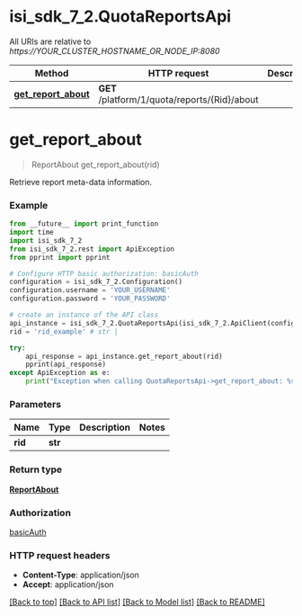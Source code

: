 # isi_sdk_7_2.QuotaReportsApi

All URIs are relative to *https://YOUR_CLUSTER_HOSTNAME_OR_NODE_IP:8080*

Method | HTTP request | Description
------------- | ------------- | -------------
[**get_report_about**](QuotaReportsApi.md#get_report_about) | **GET** /platform/1/quota/reports/{Rid}/about | 


# **get_report_about**
> ReportAbout get_report_about(rid)



Retrieve report meta-data information.

### Example
```python
from __future__ import print_function
import time
import isi_sdk_7_2
from isi_sdk_7_2.rest import ApiException
from pprint import pprint

# Configure HTTP basic authorization: basicAuth
configuration = isi_sdk_7_2.Configuration()
configuration.username = 'YOUR_USERNAME'
configuration.password = 'YOUR_PASSWORD'

# create an instance of the API class
api_instance = isi_sdk_7_2.QuotaReportsApi(isi_sdk_7_2.ApiClient(configuration))
rid = 'rid_example' # str | 

try:
    api_response = api_instance.get_report_about(rid)
    pprint(api_response)
except ApiException as e:
    print("Exception when calling QuotaReportsApi->get_report_about: %s\n" % e)
```

### Parameters

Name | Type | Description  | Notes
------------- | ------------- | ------------- | -------------
 **rid** | **str**|  | 

### Return type

[**ReportAbout**](ReportAbout.md)

### Authorization

[basicAuth](../README.md#basicAuth)

### HTTP request headers

 - **Content-Type**: application/json
 - **Accept**: application/json

[[Back to top]](#) [[Back to API list]](../README.md#documentation-for-api-endpoints) [[Back to Model list]](../README.md#documentation-for-models) [[Back to README]](../README.md)


